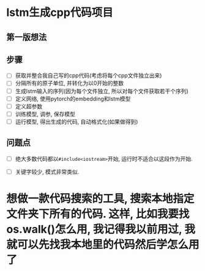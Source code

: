 # lstm生成cpp代码项目

## 第一版想法

## 步骤
 - [ ] 获取并整合我自己写的cpp代码(考虑将每个cpp文件独立出来)
 - [ ] 分隔所有的原子单位, 并转化为以0开始的整数
 - [ ] 生成lstm输入的序列(因为每个文件独立, 所以对每个文件获取若干个序列)
 - [ ] 定义网络, 使用pytorch的embedding和lstm模型
 - [ ] 定义超参数
 - [ ] 训练模型, 调参, 保存模型
 - [ ] 运行模型, 得出生成的代码, 自动格式化(如果做得到)

## 问题点
 - [ ] 绝大多数代码都以`#include<iostream>`开始, 运行时不适合以这段作为开始.
 - [ ] 关键字较少, 模式非常类似.


# 想做一款代码搜索的工具, 搜索本地指定文件夹下所有的代码. 这样, 比如我要找os.walk()怎么用, 我记得我以前用过, 我就可以先找我本地里的代码然后学怎么用了